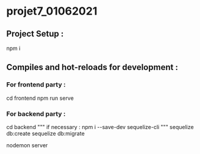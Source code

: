 # projet7_01062021

## Project Setup :

npm i

## Compiles and hot-reloads for development :

### For frontend party :

cd frontend
npm run serve

### For backend party :

cd backend
"""
if necessary :
npm i --save-dev sequelize-cli
"""
sequelize db:create
sequelize db:migrate

nodemon server
